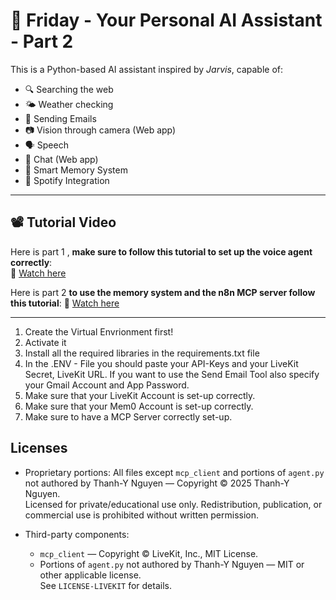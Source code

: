# 🧠 Friday - Your Personal AI Assistant - Part 2

This is a Python-based AI assistant inspired by *Jarvis*, capable of:

- 🔍 Searching the web  
- 🌤️ Weather checking
- 📨 Sending Emails 
- 📷 Vision through camera (Web app)
- 🗣️ Speech
- 📝 Chat (Web app) 
- 🧠 Smart Memory System
- 🎵 Spotify Integration


---

## 📽️ Tutorial Video

Here is part 1 , **make sure to follow this tutorial to set up the voice agent correctly**:  
🎥 [Watch here](https://youtu.be/An4NwL8QSQ4?si=v1dNDDonmpCG1Els)

Here is part 2 **to use the memory system and the n8n MCP server follow this tutorial**:
🎥 [Watch here](https://www.youtube.com/watch?v=gqmSKEUpRv8&ab_channel=Thanh-yDavidNguyen)


---
1. Create the Virtual Envrionment first!
2. Activate it
3. Install all the required libraries in the requirements.txt file
4. In the .ENV - File you should paste your API-Keys and your LiveKit Secret, LiveKit URL.
   If you want to use the Send Email Tool also specify your Gmail Account and App Password. 
5. Make sure that your LiveKit Account is set-up correctly. 
6. Make sure that your Mem0 Account is set-up correctly.
7. Make sure to have a MCP Server correctly set-up.


## Licenses

- Proprietary portions: All files except `mcp_client` and portions of `agent.py` not authored by Thanh-Y Nguyen — Copyright © 2025 Thanh-Y Nguyen.  
  Licensed for private/educational use only. Redistribution, publication, or commercial use is prohibited without written permission.  

- Third-party components:
  - `mcp_client` — Copyright © LiveKit, Inc., MIT License.  
  - Portions of `agent.py` not authored by Thanh-Y Nguyen — MIT or other applicable license.  
  See `LICENSE-LIVEKIT` for details.
